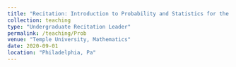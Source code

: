 ```yaml
---
title: "Recitation: Introduction to Probability and Statistics for the Life Sciences"
collection: teaching
type: "Undergraduate Recitation Leader"
permalink: /teaching/Prob
venue: "Temple University, Mathematics"
date: 2020-09-01
location: "Philadelphia, Pa"
---
```



